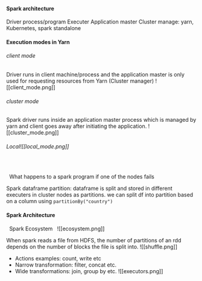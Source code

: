 #### Spark architecture
Driver process/program
Executer
Application master
Cluster manage: yarn, Kubernetes, spark standalone
#### Execution modes in Yarn
###### client mode
Driver runs in client machine/process and the application master is only used for requesting resources from Yarn (Cluster manager)
![[client_mode.png]]
###### cluster mode
Spark driver runs inside an application master process which is managed by yarn and client goes away after initiating the application.
![[cluster_mode.png]]
###### Local![[local_mode.png]]
![]() 

 
What happens to a spark program if one of the nodes fails  

Spark dataframe partition: dataframe is split and stored in different executers in cluster nodes as partitions. we can split df into partition based on a column using `partitionBy("country")`
#### Spark Architecture 
![]() 
Spark Ecosystem 
![]() ![[ecosystem.png]]

When spark reads a file from HDFS, the number of partitions of an rdd depends on the number of blocks the file is split into.
![[shuffle.png]]


- Actions examples: count, write etc 
- Narrow transformation: filter, concat etc. 
- Wide transformations: join, group by etc.
![[executors.png]]




